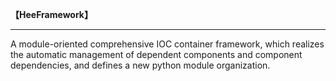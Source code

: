 **【HeeFramework】**  
***
A module-oriented comprehensive IOC container framework, which realizes the automatic management of dependent components and component dependencies, and defines a new python module organization.


